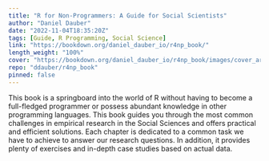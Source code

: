 ```yaml
---
title: "R for Non-Programmers: A Guide for Social Scientists"
author: "Daniel Dauber"
date: "2022-11-04T18:35:20Z"
tags: [Guide, R Programming, Social Science]
link: "https://bookdown.org/daniel_dauber_io/r4np_book/"
length_weight: "100%"
cover: "https://bookdown.org/daniel_dauber_io/r4np_book/images/cover_art_icons/cover_art_book.png"
repo: "ddauber/r4np_book"
pinned: false
---
```


This book is a springboard into the world of R without having to become a full-fledged programmer or possess abundant knowledge in other programming languages. This book guides you through the most common challenges in empirical research in the Social Sciences and offers practical and efficient solutions. Each chapter is dedicated to a common task we have to achieve to answer our research questions. In addition, it provides plenty of exercises and in-depth case studies based on actual data.
